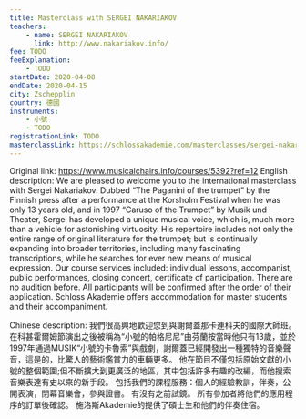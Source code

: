 ```yaml
---
title: Masterclass with SERGEI NAKARIAKOV
teachers:
	- name: SERGEI NAKARIAKOV
	  link: http://www.nakariakov.info/
fee: TODO
feeExplanation: 
	- TODO
startDate: 2020-04-08
endDate: 2020-04-15
city: Zschepplin
country: 德國
instruments:
	- 小號
	- TODO
registrationLink: TODO
masterclassLink: https://schlossakademie.com/masterclasses/sergei-nakariakov
---
```

Original link: https://www.musicalchairs.info/courses/5392?ref=12
English description:
We are pleased to welcome you to the international masterclass with Sergei Nakariakov.
 Dubbed “The Paganini of the trumpet” by the Finnish press after a performance at the Korsholm Festival when he was only 13 years old, and in 1997 “Caruso of the Trumpet” by Musik und Theater, Sergei has developed a unique musical voice, which is, much more than a vehicle for astonishing virtuosity.
 His repertoire includes not only the entire range of original literature for the trumpet; but is continually expanding into broader territories, including many fascinating transcriptions, while he searches for ever new means of musical expression.
Our course services included: individual lessons, accompanist, public performances, closing concert, certificate of participation.
 There are no audition before.
 All participants will be confirmed after the order of their application.
Schloss Akademie offers accommodation for master students and their accompaniment.
​

Chinese description:
我們很高興地歡迎您到與謝爾蓋那卡連科夫的國際大師班。
在科甚霍爾姆節演出之後被稱為“小號的帕格尼尼”由芬蘭按當時他只有13歲，並於1997年通過MUSIK“小號的卡魯索”與戲劇，謝爾蓋已經開發出一種獨特的音樂聲音，這是的，比驚人的藝術鑑賞力的車輛更多。
他在節目不僅包括原始文獻的小號的整個範圍;但不斷擴大到更廣泛的地區，其中包括許多有趣的改編，而他搜索音樂表達有史以來的新手段。
包括我們的課程服務：個人的經驗教訓，伴奏，公開表演，閉幕音樂會，參與證書。
有沒有之前試鏡。
所有參加者將他們的應用程序的訂單後確認。
施洛斯Akademie的提供了碩士生和他們的伴奏住宿。

